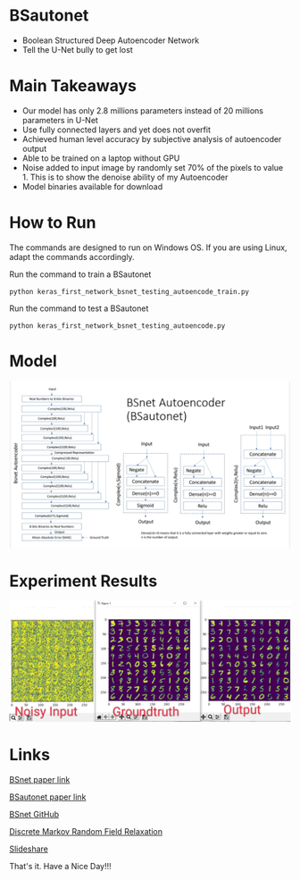 # BSautonet
- Boolean Structured Deep Autoencoder Network 
- Tell the U-Net bully to get lost

# Main Takeaways

- Our model has only 2.8 millions parameters instead of 20 millions parameters in U-Net
- Use fully connected layers and yet does not overfit
- Achieved human level accuracy by subjective analysis of autoencoder output 
- Able to be trained on a laptop without GPU
- Noise added to input image by randomly set 70% of the pixels to value 1. This is to show the denoise ability of my Autoencoder 
- Model binaries available for download

# How to Run

The commands are designed to run on Windows OS. If you are using Linux, adapt the commands accordingly.

Run the command to train a BSautonet
```
python keras_first_network_bsnet_testing_autoencode_train.py
```

Run the command to test a BSautonet
```
python keras_first_network_bsnet_testing_autoencode.py
```

# Model

![Network design](https://github.com/singkuangtan/BSautonet/blob/main/IMG_20221230_234344.jpg)

# Experiment Results 

![Experiment results](https://github.com/singkuangtan/BSautonet/blob/main/IMG_20221101_000020.png)

# Links
[BSnet paper link](https://vixra.org/abs/2212.0193)

[BSautonet paper link](https://vixra.org/abs/2212.0208)

[BSnet GitHub](https://github.com/singkuangtan/BSnet)

[Discrete Markov Random Field Relaxation](https://vixra.org/abs/2112.0151)

[Slideshare](https://www.slideshare.net/SingKuangTan)

That's it. 
Have a Nice Day!!!
